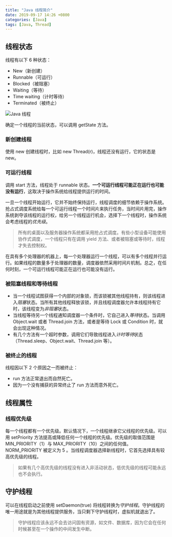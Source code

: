 ```yaml
---
title: "Java 线程简介"
date: 2019-09-17 14:26 +0800
categories: [Java]
tags: [Java, Thread]
---
```


## 线程状态

线程有以下 6 种状态：

- New（新创建）
- Runnable（可运行）
- Blocked（被阻塞）
- Waiting（等待）
- Time waiting（计时等待）
- Terminated（被终止）

![Java 线程](https://blog.cloudli.top/images/Java_thread.png)

确定一个线程的当前状态，可以调用 getState 方法。

### 新创建线程

使用 new 创建线程时，比如 new Thread(r)，线程还没有运行，它的状态是 new。

### 可运行线程

调用 start 方法，线程处于 runnable 状态。**一个可运行线程可能正在运行也可能没有运行**，这取决于操作系统给线程提供运行的时间。

一旦一个线程开始运行，它并不始终保持运行，线程调度的细节依赖于操作系统。抢占式调度系统给每一个可运行线程一个时间片来执行任务，当时间片用完，操作系统剥夺该线程的运行权，给另一个线程运行机会，选择下一个线程时，操作系统会考虑线程的*优先级*。

> 所有的桌面以及服务器操作系统都采用抢占式调度。有些小型设备可能使用协作式调度，一个线程只有在调用 yield 方法、或者被阻塞或等待时，线程才失去控制权。

在具有多个处理器的机器上，每一个处理器运行一个线程，可以有多个线程并行运行。如果线程的数量多于处理器的数量，调度器依然采用时间片机制。总之，在任何时刻，一个可运行线程可能正在运行也可能没有运行。

### 被阻塞线程和等待线程

- 当一个线程试图获得一个内部的对象锁，而该锁被其他线程持有，则该线程进入*阻塞*状态。当所有其他线程释放该锁，并且线程调度器允许本线程持有它时，该线程变为*非阻塞*状态。
- 当线程等待另一个线程通知调度器一个条件时，它自己进入*等待*状态。当调用 Object.wait 或者 Thread.join 方法，或者是等待 Lock 或 Condition 时，就会出现这种情况。
- 有几个方法有一个超时参数，调用它们导致线程进入*计时等待*状态（Thread.sleep、Object.wait、Thread.join 等）。

### 被终止的线程

线程因以下 2 个原因之一而被终止：

- run 方法正常退出而自然死亡。
- 因为一个没有捕获的异常终止了 run 方法而意外死亡。

## 线程属性

### 线程优先级

每一个线程都有一个优先级。默认情况下，一个线程继承它父线程的优先级。可以用 setPriority 方法提高或降低任何一个线程的优先级。优先级的取值范围是 MIN_PRIORITY（1）与 MAX_PRIORITY（10）之间的任何值。NORM_PRIORITY 被定义为 5 。当线程调度器选择新线程时，它首先选择具有较高优先级的线程。

> 如果有几个高优先级的线程没有进入非活动状态，低优先级的线程可能永远也不会执行。

## 守护线程

可以在线程启动之前使用 setDaemon(true) 将线程转换为*守护线程*。守护线程的唯一用途就是为其他线程提供服务，当只剩下守护线程时，虚拟机就退出了。

> 守护线程应该永远不会去访问固有资源，如文件、数据库，因为它会在任何时候甚至在一个操作的中间发生中断。